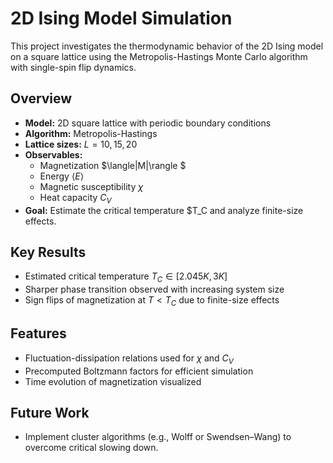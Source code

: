 # 2D Ising Model Simulation

This project investigates the thermodynamic behavior of the 2D Ising model on a square lattice using the Metropolis-Hastings Monte Carlo algorithm with single-spin flip dynamics.

## Overview

- **Model:** 2D square lattice with periodic boundary conditions  
- **Algorithm:** Metropolis-Hastings  
- **Lattice sizes:** $L = 10, 15, 20$
- **Observables:**  
  - Magnetization $\langle|M|\rangle $ 
  - Energy $\langle E \rangle$
  - Magnetic susceptibility $\chi$  
  - Heat capacity $C_V$  
- **Goal:** Estimate the critical temperature $T_C and analyze finite-size effects.

## Key Results

- Estimated critical temperature $T_C \in [2.045K, 3K]$
- Sharper phase transition observed with increasing system size
- Sign flips of magnetization at $T < T_C$ due to finite-size effects

## Features

- Fluctuation-dissipation relations used for $\chi$ and $C_V$
- Precomputed Boltzmann factors for efficient simulation
- Time evolution of magnetization visualized

## Future Work

- Implement cluster algorithms (e.g., Wolff or Swendsen–Wang) to overcome critical slowing down.

